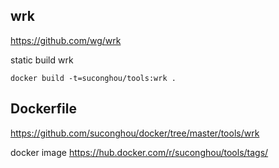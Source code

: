 ## wrk

https://github.com/wg/wrk

static build wrk

`docker build -t=suconghou/tools:wrk .`


## Dockerfile

https://github.com/suconghou/docker/tree/master/tools/wrk

docker image https://hub.docker.com/r/suconghou/tools/tags/

